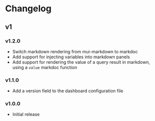 # Changelog

## v1

### v1.2.0

* Switch markdown rendering from mui-markdown to markdoc
* Add support for injecting variables into markdown panels
* Add support for rendering the value of a query result in markdown, using a ``value`` markdoc function

### v1.1.0

* Add a version field to the dashboard configuration file

### v1.0.0

* Initial release
